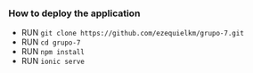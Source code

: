 ### How to deploy the application
- RUN `git clone https://github.com/ezequielkm/grupo-7.git`
- RUN `cd grupo-7`
- RUN `npm install`
- RUN `ionic serve`